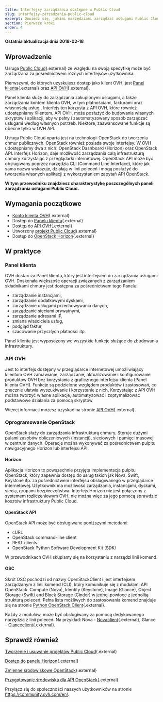 ```yaml
---
title: Interfejsy zarządzania dostępne w Public Cloud
slug: interfejsy-zarzadzania-public-cloud
excerpt: Dowiedz się, jakimi narzędziami zarządzać usługami Public Cloud
section: Pierwsze kroki
order: 4
---
```


**Ostatnia aktualizacja dnia 2018-02-18**

## Wprowadzenie

Usługa [Public Cloud](https://www.ovh.pl/public-cloud/){.external} ze względu na swoją specyfikę może być zarządzana za pośrednictwem różnych interfejsów użytkownika.

Pierwszymi, do których uzyskujesz dostęp jako klient OVH, jest [Panel klienta](https://www.ovh.com/auth/?action=gotomanager&from=https://www.ovh.pl/&ovhSubsidiary=pl){.external} oraz [API OVH](https://api.ovh.com/){.external}.

Panel klienta służy do zarządzania zakupionymi usługami, a także zarządzania kontem klienta OVH, w tym płatnościami, fakturami oraz własnością usług . Interfejs ten korzysta z API OVH, które również udostępniamy Klientom. 
API OVH, może posłużyć do budowania własnych skryptów i aplikacji, aby w pełny i zautomatyzowany sposób zarządzać usługami według własnych potrzeb. Niektóre, zaawansowane funkcje są obecne tylko w OVH API.

Usługa Public Cloud oparta jest na technologii OpenStack do tworzenia chmur publicznych. OpenStack również posiada swoje interfejsy. W OVH udostępniamy dwa z nich: OpenStack Dashboard (Horizon) oraz OpenStack API.
Interfejs Horizon, daje możliwość zarządzania całą infrastrukturą chmury korzystając z przeglądarki internetowej. 
OpenStack API może być obsługiwany poprzez narzędzia CLI (Command Line Interface), które jak sama nazwa wskazuje, działają w linii poleceń i mogą posłużyć do tworzenia własnych aplikacji z wykorzystaniem zapytań API OpenStack. 

**W tym przewodniku znajdziesz charakterystykę poszczególnych paneli zarządzania usługami Public Cloud.**

## Wymagania początkowe

- [Konto klienta OVH](https://www.ovh.pl/pomoc/new_nic.xml){.external}
- Dostęp do [Panelu klienta](https://www.ovh.com/auth/?action=gotomanager&from=https://www.ovh.pl/&ovhSubsidiary=pl){.external}
- Dostęp do [API OVH](https://api.ovh.com/){.external}
- Utworzony [projekt Public Cloud](https://docs.ovh.com/pl/public-cloud/tworzenie-usuwanie-projektow){.external}
- Dostęp do [OpenStack Horizon](https://horizon.cloud.ovh.net/auth/login/){.external}


## W praktyce

### Panel klienta

OVH dostarcza Panel klienta, który jest interfejsem do zarządzania usługami OVH. Doskonała większość operacji związanych z zarządzaniem składnikami chmury jest dostępna za pośrednictwem tego Panelu:

- zarządzanie instancjami,
- zarządzanie dodatkowymi dyskami,
- zarządzanie usługami przechowywania danych,
- zarządzanie sieciami prywatnymi,
- zarządzanie adresami IP,
- zmiana właściciela usług,
- podgląd faktur,
- szacowanie przyszłych płatności itp.

Panel klienta jest wyposażony we wszystkie funkcje służące do zbudowania infrastruktury.


### API OVH

Jest to interfejs dostępny w przeglądarce internetowej umożliwiający klientom OVH zamawianie, zarządzanie, aktualizowanie i konfigurowanie produktów OVH bez korzystania z graficznego interfejsu klienta (Panel klienta OVH). 
Funkcje są podzielone względem produktów i zastosowań, co znacznie ułatwia wyszukiwanie i korzystanie z nich.
Korzystając z API OVH można tworzyć własne aplikacje, automatyzować i zoptymalizować podstawowe działania za pomocą skryptów.

Więcej informacji możesz uzyskać na stronie [API OVH](https://api.ovh.com/){.external}.


### Oprogramowanie OpenStack

OpenStack służy do zarządzania infrastrukturą chmury. Steruje dużymi pulami zasobów obliczeniowych (instancji), sieciowych i pamięci masowej w centrum danych. Operacje można wykonywać za pośrednictwem pulpitu nawigacyjnego Horizon lub interfejsu API.


#### Horizon

Aplikacja Horizon to powszechnie przyjęta implementacja pulpitu OpenStack, który zapewnia dostęp do usług takich jak Nova, Swift, Keystone itp. za pośrednictwem interfejsu obsługiwanego w przeglądarce internetowej. Użytkownik ma możliwość zarządzania, instancjami, dyskami, siecią, grupami bezpieczeństwa. Interfejs Horizon nie jest połączony z systemem rozliczeniowym OVH, nie można więc za jego pomocą sprawdzić kosztów infrastruktury Public Cloud.


#### OpenStack API

OpenStack API może być obsługiwane poniższymi metodami:

- cURL
- OpenStack command-line client
- REST clients
- OpenStack Python Software Development Kit (SDK)

W przewodnikach OVH skupiamy się na korzystaniu z narzędzi linii komend.



#### OSC

Skrót OSC pochodzi od nazwy OpenStackClient i jest interfejsem zarządzanym z linii komend (CLI), który komunikuje się z modułami API OpenStack: Compute (Nova), Identity (Keystone), Image (Glance), Object Storage (Swift) and Block Storage (Cinder) w jednej powłoce z jednolitą strukturą poleceń. Pełna lista możliwych do zastosowania komend znajduje się na stronie [Python OpenStack Client](https://docs.openstack.org/python-openstackclient/latest/cli/command-list.html){.external}.

Każdy z modułów, może być obsługiwany za pomocą dedykowanego narzędzia z linii poleceń. Na przykład: Nova - [Novaclient](https://docs.openstack.org/python-novaclient/){.external}, Glance - [Glanceclient](https://docs.openstack.org/python-glanceclient/latest/){.external}.


## Sprawdź również

[Tworzenie i usuwanie projektów Public Cloud](https://docs.ovh.com/pl/public-cloud/tworzenie-usuwanie-projektow/){.external} 

[Dostęp do panelu Horizon](https://docs.ovh.com/pl/public-cloud/tworzenie_dostepu_do_interfejsu_horizon/){.external}

[Zmienne środowiskowe OpenStack](https://docs.ovh.com/pl/public-cloud/zmienne-srodowiskowe-openstack/){.external}

[Przygotowanie środowiska dla API OpenStack](https://docs.ovh.com/pl/public-cloud/przygotowanie_srodowiska_dla_api_openstack/){.external}


Przyłącz się do społeczności naszych użytkowników na stronie <https://community.ovh.com/en/>.